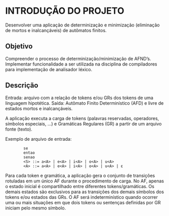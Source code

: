 # INTRODUÇÃO DO PROJETO

Desenvolver uma aplicação de determinização e minimização (eliminação de mortos 
e inalcançáveis) de autômatos finitos.

## Objetivo

Compreender o processo de determinização/minimização de AFND’s. Implementar funcionalidade 
a ser utilizada na disciplina de compiladores para implementação de analisador léxico.

## Descrição

Entrada: arquivo com a relação de tokens e/ou GRs dos tokens de uma linguagem hipotética.
Saída: Autômato Finito Determinístico (AFD) e livre de estados mortos e inalcançáveis.

A aplicação executa a carga de tokens (palavras reservadas, operadores, símbolos especiais, ...) e Gramáticas Regulares (GR) a partir de um arquivo fonte (texto). 

Exemplo de arquivo de entrada:

            se
            entao
            senao
            <S> ::= a<A> | e<A> | i<A> | o<A> | u<A>
            <A> ::= a<A> | e<A> | i<A> | o<A> | u<A> | ε




Para cada token e gramática, a aplicação gera o conjunto de transições rotuladas em um único AF durante o procedimento de carga. No AF, apenas o estado inicial é compartilhado entre diferentes tokens/gramáticas. Os demais estados são exclusivos para as transições dos demais símbolos dos tokens e/ou estados das GRs. O AF será indeterminístico quando ocorrer uma ou mais situações em que dois tokens ou sentenças definidas por GR iniciam pelo mesmo símbolo.


